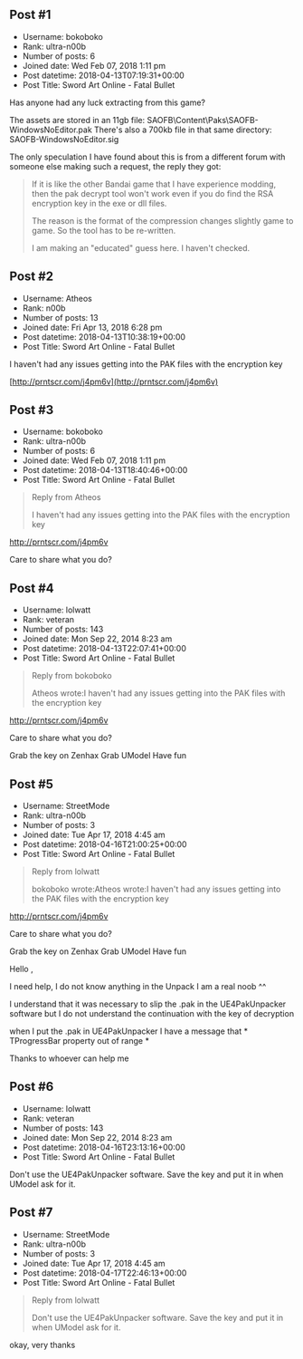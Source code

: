 ## Post #1
- Username: bokoboko
- Rank: ultra-n00b
- Number of posts: 6
- Joined date: Wed Feb 07, 2018 1:11 pm
- Post datetime: 2018-04-13T07:19:31+00:00
- Post Title: Sword Art Online - Fatal Bullet

Has anyone had any luck extracting from this game?

The assets are stored in an 11gb file: SAOFB\Content\Paks\SAOFB-WindowsNoEditor.pak
There's also a 700kb file in that same directory: SAOFB-WindowsNoEditor.sig

The only speculation I have found about this is from a different forum with someone else making such a request, the reply they got:

> If it is like the other Bandai game that I have experience modding, then the pak decrypt tool won't work even if you do find the RSA encryption key in the exe or dll files.
>
> 
>
> The reason is the format of the compression changes slightly game to game. So the tool has to be re-written.
>
> 
>
> I am making an "educated" guess here. I haven't checked.
## Post #2
- Username: Atheos
- Rank: n00b
- Number of posts: 13
- Joined date: Fri Apr 13, 2018 6:28 pm
- Post datetime: 2018-04-13T10:38:19+00:00
- Post Title: Sword Art Online - Fatal Bullet

I haven't had any issues getting into the PAK files with the encryption key

[http://prntscr.com/j4pm6v](http://prntscr.com/j4pm6v)
## Post #3
- Username: bokoboko
- Rank: ultra-n00b
- Number of posts: 6
- Joined date: Wed Feb 07, 2018 1:11 pm
- Post datetime: 2018-04-13T18:40:46+00:00
- Post Title: Sword Art Online - Fatal Bullet

> Reply from Atheos
>
> I haven't had any issues getting into the PAK files with the encryption key

http://prntscr.com/j4pm6v

Care to share what you do?
## Post #4
- Username: lolwatt
- Rank: veteran
- Number of posts: 143
- Joined date: Mon Sep 22, 2014 8:23 am
- Post datetime: 2018-04-13T22:07:41+00:00
- Post Title: Sword Art Online - Fatal Bullet

> Reply from bokoboko
>
> Atheos wrote:I haven't had any issues getting into the PAK files with the encryption key

http://prntscr.com/j4pm6v

Care to share what you do?

Grab the key on Zenhax
Grab UModel
Have fun
## Post #5
- Username: StreetMode
- Rank: ultra-n00b
- Number of posts: 3
- Joined date: Tue Apr 17, 2018 4:45 am
- Post datetime: 2018-04-16T21:00:25+00:00
- Post Title: Sword Art Online - Fatal Bullet

> Reply from lolwatt
>
> bokoboko wrote:Atheos wrote:I haven't had any issues getting into the PAK files with the encryption key

http://prntscr.com/j4pm6v

Care to share what you do?

Grab the key on Zenhax
Grab UModel
Have fun

Hello , 

I need help, I do not know anything in the Unpack I am a real noob ^^

I understand that it was necessary to slip the .pak in the UE4PakUnpacker software but I do not understand the continuation with the key of decryption

when I put the .pak in UE4PakUnpacker I have a message that * TProgressBar property out of range *


Thanks to whoever can help me
## Post #6
- Username: lolwatt
- Rank: veteran
- Number of posts: 143
- Joined date: Mon Sep 22, 2014 8:23 am
- Post datetime: 2018-04-16T23:13:16+00:00
- Post Title: Sword Art Online - Fatal Bullet

Don't use the UE4PakUnpacker software.
Save the key and put it in when UModel ask for it.
## Post #7
- Username: StreetMode
- Rank: ultra-n00b
- Number of posts: 3
- Joined date: Tue Apr 17, 2018 4:45 am
- Post datetime: 2018-04-17T22:46:13+00:00
- Post Title: Sword Art Online - Fatal Bullet

> Reply from lolwatt
>
> Don't use the UE4PakUnpacker software.
Save the key and put it in when UModel ask for it.

okay, very thanks
